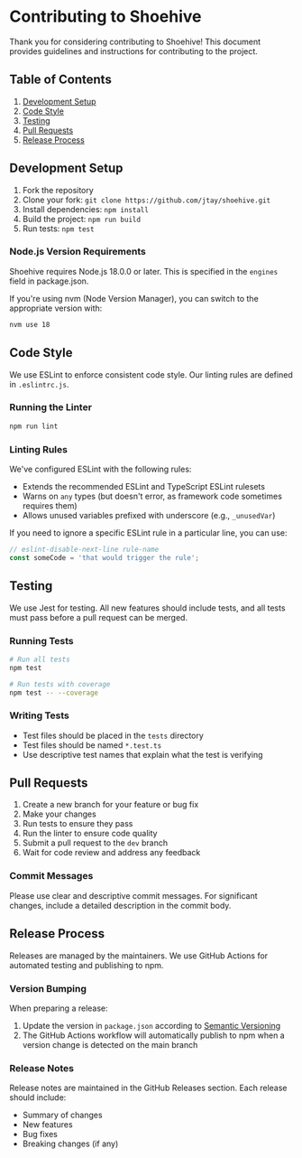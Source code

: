 # Contributing to Shoehive

Thank you for considering contributing to Shoehive! This document provides guidelines and instructions for contributing to the project.

## Table of Contents

1. [Development Setup](#-development-setup)
2. [Code Style](#-code-style)
3. [Testing](#-testing)
4. [Pull Requests](#-pull-requests)
5. [Release Process](#-release-process)

## Development Setup

1. Fork the repository
2. Clone your fork: `git clone https://github.com/jtay/shoehive.git`
3. Install dependencies: `npm install`
4. Build the project: `npm run build`
5. Run tests: `npm test`

### Node.js Version Requirements

Shoehive requires Node.js 18.0.0 or later. This is specified in the `engines` field in package.json.

If you're using nvm (Node Version Manager), you can switch to the appropriate version with:

```bash
nvm use 18
```

## Code Style

We use ESLint to enforce consistent code style. Our linting rules are defined in `.eslintrc.js`.

### Running the Linter

```bash
npm run lint
```

### Linting Rules

We've configured ESLint with the following rules:
- Extends the recommended ESLint and TypeScript ESLint rulesets
- Warns on `any` types (but doesn't error, as framework code sometimes requires them)
- Allows unused variables prefixed with underscore (e.g., `_unusedVar`)

If you need to ignore a specific ESLint rule in a particular line, you can use:

```typescript
// eslint-disable-next-line rule-name
const someCode = 'that would trigger the rule';
```

## Testing

We use Jest for testing. All new features should include tests, and all tests must pass before a pull request can be merged.

### Running Tests

```bash
# Run all tests
npm test

# Run tests with coverage
npm test -- --coverage
```

### Writing Tests

- Test files should be placed in the `tests` directory
- Test files should be named `*.test.ts`
- Use descriptive test names that explain what the test is verifying

## Pull Requests

1. Create a new branch for your feature or bug fix
2. Make your changes
3. Run tests to ensure they pass
4. Run the linter to ensure code quality
5. Submit a pull request to the `dev` branch
6. Wait for code review and address any feedback

### Commit Messages

Please use clear and descriptive commit messages. For significant changes, include a detailed description in the commit body.

## Release Process

Releases are managed by the maintainers. We use GitHub Actions for automated testing and publishing to npm.

### Version Bumping

When preparing a release:
1. Update the version in `package.json` according to [Semantic Versioning](https://semver.org/)
2. The GitHub Actions workflow will automatically publish to npm when a version change is detected on the main branch

### Release Notes

Release notes are maintained in the GitHub Releases section. Each release should include:
- Summary of changes
- New features
- Bug fixes
- Breaking changes (if any) 